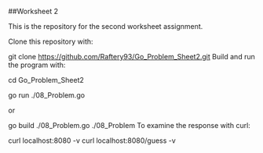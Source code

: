 ##Worksheet 2

This is the repository for the second worksheet assignment.

Clone this repository with:

git clone https://github.com/Raftery93/Go_Problem_Sheet2.git
Build and run the program with:

cd Go_Problem_Sheet2

go run ./08_Problem.go

or

go build ./08_Problem.go
./08_Problem
To examine the response with curl:

curl localhost:8080 -v
curl localhost:8080/guess -v
